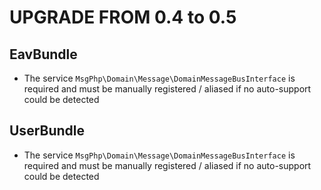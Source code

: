 # UPGRADE FROM 0.4 to 0.5

## EavBundle

- The service `MsgPhp\Domain\Message\DomainMessageBusInterface` is required and must be manually registered / aliased if no auto-support could be detected

## UserBundle

- The service `MsgPhp\Domain\Message\DomainMessageBusInterface` is required and must be manually registered / aliased if no auto-support could be detected

